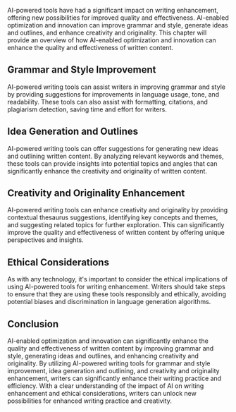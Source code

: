 
AI-powered tools have had a significant impact on writing enhancement, offering new possibilities for improved quality and effectiveness. AI-enabled optimization and innovation can improve grammar and style, generate ideas and outlines, and enhance creativity and originality. This chapter will provide an overview of how AI-enabled optimization and innovation can enhance the quality and effectiveness of written content.

Grammar and Style Improvement
-----------------------------

AI-powered writing tools can assist writers in improving grammar and style by providing suggestions for improvements in language usage, tone, and readability. These tools can also assist with formatting, citations, and plagiarism detection, saving time and effort for writers.

Idea Generation and Outlines
----------------------------

AI-powered writing tools can offer suggestions for generating new ideas and outlining written content. By analyzing relevant keywords and themes, these tools can provide insights into potential topics and angles that can significantly enhance the creativity and originality of written content.

Creativity and Originality Enhancement
--------------------------------------

AI-powered writing tools can enhance creativity and originality by providing contextual thesaurus suggestions, identifying key concepts and themes, and suggesting related topics for further exploration. This can significantly improve the quality and effectiveness of written content by offering unique perspectives and insights.

Ethical Considerations
----------------------

As with any technology, it's important to consider the ethical implications of using AI-powered tools for writing enhancement. Writers should take steps to ensure that they are using these tools responsibly and ethically, avoiding potential biases and discrimination in language generation algorithms.

Conclusion
----------

AI-enabled optimization and innovation can significantly enhance the quality and effectiveness of written content by improving grammar and style, generating ideas and outlines, and enhancing creativity and originality. By utilizing AI-powered writing tools for grammar and style improvement, idea generation and outlining, and creativity and originality enhancement, writers can significantly enhance their writing practice and efficiency. With a clear understanding of the impact of AI on writing enhancement and ethical considerations, writers can unlock new possibilities for enhanced writing practice and creativity.
